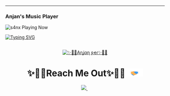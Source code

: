 ---
<h3>Anjan's Music Player</h3>

<img src="https://readme-spotify-status-rho.vercel.app/api/run-spotify-status.py" alt="s4nx Playing Now" width="500" />
 
<a href="https://github.com/Siliguri-design"><img src="https://readme-typing-svg.demolab.com?font=Rubik+Dirt&size=65&pause=1000&color=F72C3F&background=FF20A500&center=true&vCenter=true&width=1000&height=150&lines=My+Name+Anjan+Dhar;Visit us;+✨️🧑‍💻Anjan Dhar✨️🧑‍💻;Thank you" alt="Typing SVG" /></a>   
</p>
<br>
<div align="center">
<a href='https://anjan-digital-clock.vercel.app/' target="_blank"><img alt='✨️🧑‍💻Aɳʝαɳ ʂҽɾ✨️🧑‍💻' src='https://img.shields.io/badge/✨️Anjan dhar✨️_-10000000?style=for-the-badge&logo= ✨️🧑‍💻Aɳʝαɳ ԃԋαɾ✨️🧑‍💻&logoColor=white&labelColor=darkred&color=darkblue'/></a>

<br>


<h1 align="center"><b>✨️🧑‍💻Reach Me Out✨️🧑‍💻</b><img src="https://github.com/0xAbdulKhalid/0xAbdulKhalid/raw/main/assets/mdImages/handshake.gif" width="55"></h1>


  <a href="https://wa.me/qr/ONS6OC44U2MJB1">
    <img src="https://img.shields.io/badge/WhatsApp-yellow?style=for-the-badge&logo=WhatsApp&logoColor=black" />
  </a>&nbsp;
  
  
